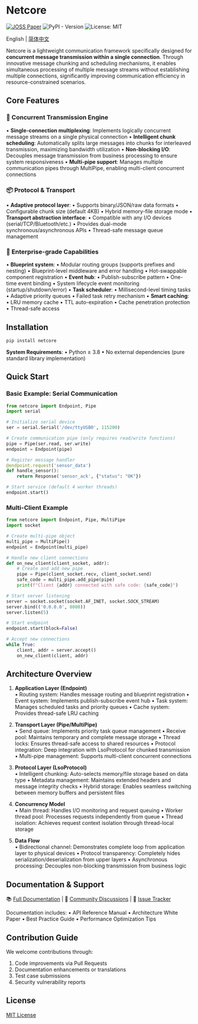 # Netcore

[![JOSS Paper](https://joss.theoj.org/papers/08b1c73b184c1341f51e01ee052647ae/status.svg)](https://joss.theoj.org/papers/08b1c73b184c1341f51e01ee052647ae) ![PyPI - Version](https://img.shields.io/pypi/v/netcore?label=PyPI&color=green) ![License: MIT](https://img.shields.io/badge/License-MIT-yellow.svg)

English | [简体中文](README_zh.md) 

Netcore is a lightweight communication framework specifically designed for **concurrent message transmission within a single connection**. Through innovative message chunking and scheduling mechanisms, it enables simultaneous processing of multiple message streams without establishing multiple connections, significantly improving communication efficiency in resource-constrained scenarios.

## Core Features

### 🚀 Concurrent Transmission Engine
• **Single-connection multiplexing**: Implements logically concurrent message streams on a single physical connection
• **Intelligent chunk scheduling**: Automatically splits large messages into chunks for interleaved transmission, maximizing bandwidth utilization
• **Non-blocking I/O**: Decouples message transmission from business processing to ensure system responsiveness
• **Multi-pipe support**: Manages multiple communication pipes through MultiPipe, enabling multi-client concurrent connections

### 📦 Protocol & Transport
• **Adaptive protocol layer**:
  • Supports binary/JSON/raw data formats
  • Configurable chunk size (default 4KB)
  • Hybrid memory-file storage mode
• **Transport abstraction interface**:
  • Compatible with any I/O devices (serial/TCP/Bluetooth/etc.)
  • Provides dual-mode synchronous/asynchronous APIs
  • Thread-safe message queue management

### 🧩 Enterprise-grade Capabilities
• **Blueprint system**:
  • Modular routing groups (supports prefixes and nesting)
  • Blueprint-level middleware and error handling
  • Hot-swappable component registration
• **Event hub**:
  • Publish-subscribe pattern
  • One-time event binding
  • System lifecycle event monitoring (startup/shutdown/error)
• **Task scheduler**:
  • Millisecond-level timing tasks
  • Adaptive priority queues
  • Failed task retry mechanism
• **Smart caching**:
  • LRU memory cache
  • TTL auto-expiration
  • Cache penetration protection
  • Thread-safe access

## Installation

```bash
pip install netcore
```

**System Requirements**:
• Python ≥ 3.8
• No external dependencies (pure standard library implementation)

## Quick Start

### Basic Example: Serial Communication
```python
from netcore import Endpoint, Pipe
import serial

# Initialize serial device
ser = serial.Serial('/dev/ttyUSB0', 115200)

# Create communication pipe (only requires read/write functions)
pipe = Pipe(ser.read, ser.write)
endpoint = Endpoint(pipe)

# Register message handler
@endpoint.request('sensor_data')
def handle_sensor():
    return Response('sensor_ack', {"status": "OK"})

# Start service (default 4 worker threads)
endpoint.start()
```

### Multi-Client Example
```python
from netcore import Endpoint, Pipe, MultiPipe
import socket

# Create multi-pipe object
multi_pipe = MultiPipe()
endpoint = Endpoint(multi_pipe)

# Handle new client connections
def on_new_client(client_socket, addr):
    # Create and add new pipe
    pipe = Pipe(client_socket.recv, client_socket.send)
    safe_code = multi_pipe.add_pipe(pipe)
    print(f"Client {addr} connected with safe code: {safe_code}")

# Start server listening
server = socket.socket(socket.AF_INET, socket.SOCK_STREAM)
server.bind(('0.0.0.0', 8080))
server.listen(5)

# Start endpoint
endpoint.start(block=False)

# Accept new connections
while True:
    client, addr = server.accept()
    on_new_client(client, addr)
```

## Architecture Overview

1. **Application Layer (Endpoint)**  
   • Routing system: Handles message routing and blueprint registration
   • Event system: Implements publish-subscribe event hub
   • Task system: Manages scheduled tasks and priority queues
   • Cache system: Provides thread-safe LRU caching

2. **Transport Layer (Pipe/MultiPipe)**  
   • Send queue: Implements priority task queue management
   • Receive pool: Maintains temporary and complete message storage
   • Thread locks: Ensures thread-safe access to shared resources
   • Protocol integration: Deep integration with LsoProtocol for chunked transmission
   • Multi-pipe management: Supports multi-client concurrent connections

3. **Protocol Layer (LsoProtocol)**  
   • Intelligent chunking: Auto-selects memory/file storage based on data type
   • Metadata management: Maintains extended headers and message integrity checks
   • Hybrid storage: Enables seamless switching between memory buffers and persistent files

4. **Concurrency Model**  
   • Main thread: Handles I/O monitoring and request queuing
   • Worker thread pool: Processes requests independently from queue
   • Thread isolation: Achieves request context isolation through thread-local storage

5. **Data Flow**  
   • Bidirectional channel: Demonstrates complete loop from application layer to physical devices
   • Protocol transparency: Completely hides serialization/deserialization from upper layers
   • Asynchronous processing: Decouples non-blocking transmission from business logic

## Documentation & Support

📚 [Full Documentation](https://netcore.acdp.top) | 💬 [Community Discussions](https://github.com/A03HCY/Netcore/discussions) | 🐛 [Issue Tracker](https://github.com/A03HCY/Netcore/issues)

Documentation includes:
• API Reference Manual
• Architecture White Paper
• Best Practice Guide
• Performance Optimization Tips

## Contribution Guide

We welcome contributions through:
1. Code improvements via Pull Requests
2. Documentation enhancements or translations
3. Test case submissions
4. Security vulnerability reports

## License

[MIT License](LICENSE)